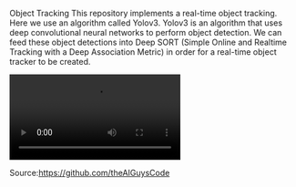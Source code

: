 Object Tracking
This repository implements a real-time object tracking. Here we use an algorithm called Yolov3. Yolov3 is an algorithm that uses deep convolutional neural networks to perform object detection. We can feed these object detections into Deep SORT (Simple Online and Realtime Tracking with a Deep Association Metric) in order for a real-time object tracker to be created.

![Demo of Object Tracker](data/video/results.avi)





Source:https://github.com/theAIGuysCode
